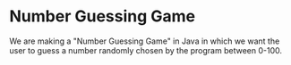 # Number Guessing Game
We are making a "Number Guessing Game" in Java in which we want the user to guess a number randomly chosen by the program between 0-100.